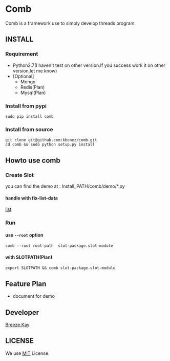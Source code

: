 Comb
============


Comb is a framework use to simply develop threads program.



## INSTALL

### Requirement


- Python2.7(I haven't test on other version.If you success work it on other version,let me know)
- [Optional] 
	- Mongo
	- Redis(Plan)
	- Mysql(Plan)



### Install from pypi

	sudo pip install comb


### Install from source

	git clone git@github.com:kbonez/comb.git
	cd comb && sudo python setup.py install



## Howto use comb

### Create Slot

you can find the demo at : Install_PATH/comb/demo/*.py

#### handle with fix-list-data 
[list](http://)

### Run
####  use `--root` option
	comb --root root-path  slot-package.slot-module

#### with SLOTPATH(Plan)
	export SLOTPATH && comb slot-package.slot-module
		 

## Feature Plan
- document for demo


## Developer
[Breeze.Kay](mailto:wangwenpei@kbonez.com)

## LICENSE
We use [MIT](http://opensource.org/licenses/MIT) License.






